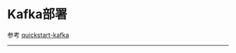 # Kafka部署


参考 [quickstart-kafka](https://github.com/youngzil/quickstart-mq/tree/master/quickstart-kafka)









---------------------------------------------------------------------------------------------------------------------

